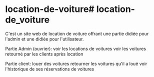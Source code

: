 # location-de-voiture# location-de_voiture

C'est un site web de location de voiture offrant une partie didiée pour l'admin et une didiée pour l'utilisateur.

Partie Admin (ouvrier):
voir les locations de voitures
voir les voitures retourné par les clients après location

Partie client:
louer des voitures 
retourner les voitures qu'il a loué
voir l'historique de ses réservations de voitures
